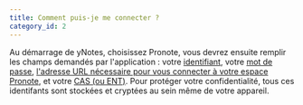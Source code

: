 ```yaml
---
title: Comment puis-je me connecter ?
category_id: 2
---
```


Au démarrage de yNotes, choisissez Pronote, vous devrez ensuite remplir les champs demandés par l'application : votre <u>identifiant</u>, votre <u>mot de passe</u>, <u>l'adresse URL nécessaire pour vous connecter à votre espace Pronote</u>, et votre <u>CAS (ou ENT)</u>. Pour protéger votre confidentialité, tous ces identifants sont stockées et cryptées au sein même de votre appareil.

